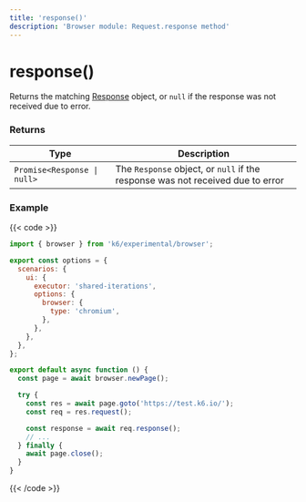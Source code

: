 ```yaml
---
title: 'response()'
description: 'Browser module: Request.response method'
---
```


# response()

Returns the matching [Response](https://grafana.com/docs/k6/<K6_VERSION>/javascript-api/k6-experimental/browser/response) object, or `null` if the response was not received due to error.

### Returns

| Type                        | Description                                                                    |
| --------------------------- | ------------------------------------------------------------------------------ |
| `Promise<Response \| null>` | The `Response` object, or `null` if the response was not received due to error |

### Example

{{< code >}}

```javascript
import { browser } from 'k6/experimental/browser';

export const options = {
  scenarios: {
    ui: {
      executor: 'shared-iterations',
      options: {
        browser: {
          type: 'chromium',
        },
      },
    },
  },
};

export default async function () {
  const page = await browser.newPage();

  try {
    const res = await page.goto('https://test.k6.io/');
    const req = res.request();

    const response = await req.response();
    // ...
  } finally {
    await page.close();
  }
}
```

{{< /code >}}

